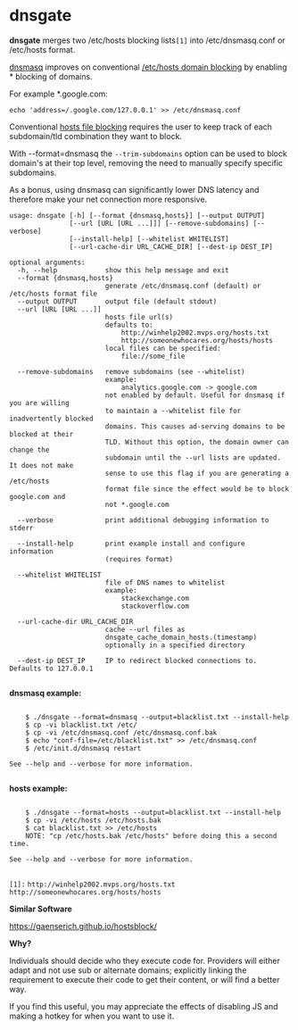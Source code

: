 
# dnsgate

**dnsgate** merges two /etc/hosts blocking lists```[1]``` into /etc/dnsmasq.conf or /etc/hosts format.

[dnsmasq](https://wiki.gentoo.org/wiki/Dnsmasq) improves on conventional [/etc/hosts domain blocking](http://winhelp2002.mvps.org/hosts.htm) by enabling * blocking of domains.

For example *.google.com:

```
echo 'address=/.google.com/127.0.0.1' >> /etc/dnsmasq.conf
```

Conventional [hosts file blocking](http://winhelp2002.mvps.org/hosts.htm) requires the user to keep track of each subdomain/tld combination they want to block.

With --format=dnsmasq  the `--trim-subdomains` option can be used to block domain's at their top level, removing the need to manually specify specific subdomains.

As a bonus, using dnsmasq can significantly lower DNS latency and therefore make your net connection more responsive.

```
usage: dnsgate [-h] [--format {dnsmasq,hosts}] [--output OUTPUT]
               [--url [URL [URL ...]]] [--remove-subdomains] [--verbose]
               [--install-help] [--whitelist WHITELIST]
               [--url-cache-dir URL_CACHE_DIR] [--dest-ip DEST_IP]

optional arguments:
  -h, --help            show this help message and exit
  --format {dnsmasq,hosts}
                        generate /etc/dnsmasq.conf (default) or /etc/hosts format file
  --output OUTPUT       output file (default stdout)
  --url [URL [URL ...]]
                        hosts file url(s)
                        defaults to:
                            http://winhelp2002.mvps.org/hosts.txt
                            http://someonewhocares.org/hosts/hosts
                        local files can be specified:
                            file://some_file
                         
  --remove-subdomains   remove subdomains (see --whitelist)
                        example:
                            analytics.google.com -> google.com
                        not enabled by default. Useful for dnsmasq if you are willing
                        to maintain a --whitelist file for inadvertently blocked
                        domains. This causes ad-serving domains to be blocked at their
                        TLD. Without this option, the domain owner can change the
                        subdomain until the --url lists are updated. It does not make
                        sense to use this flag if you are generating a /etc/hosts
                        format file since the effect would be to block google.com and
                        not *.google.com
                        
  --verbose             print additional debugging information to stderr
                        
  --install-help        print example install and configure information
                        (requires format)
                        
  --whitelist WHITELIST
                        file of DNS names to whitelist
                        example:
                            stackexchange.com
                            stackoverflow.com
                        
  --url-cache-dir URL_CACHE_DIR
                        cache --url files as
                        dnsgate_cache_domain_hosts.(timestamp)
                        optionally in a specified directory
                        
  --dest-ip DEST_IP     IP to redirect blocked connections to. Defaults to 127.0.0.1
                        

```
 
**dnsmasq example:**
```

    $ ./dnsgate --format=dnsmasq --output=blacklist.txt --install-help
    $ cp -vi blacklist.txt /etc/
    $ cp -vi /etc/dnsmasq.conf /etc/dnsmasq.conf.bak
    $ echo "conf-file=/etc/blacklist.txt" >> /etc/dnsmasq.conf
    $ /etc/init.d/dnsmasq restart

See --help and --verbose for more information.


```
 
**hosts example:**
```

    $ ./dnsgate --format=hosts --output=blacklist.txt --install-help
    $ cp -vi /etc/hosts /etc/hosts.bak
    $ cat blacklist.txt >> /etc/hosts
    NOTE: "cp /etc/hosts.bak /etc/hosts" before doing this a second time.

See --help and --verbose for more information.


```
 

`[1]:`
 `http://winhelp2002.mvps.org/hosts.txt`
 `http://someonewhocares.org/hosts/hosts`


**Similar Software**

https://gaenserich.github.io/hostsblock/


**Why?**

Individuals should decide who they execute code for. Providers will either adapt and not use sub or alternate domains; explicitly linking the requirement to execute their code to get their content, or will find a better way.

If you find this useful, you may appreciate the effects of disabling JS and making a hotkey for when you want to use it.

